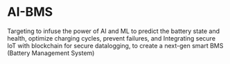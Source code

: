 # AI-BMS
Targeting to infuse the power of AI and ML to predict the battery state and health, optimize charging cycles, prevent failures, and Integrating secure IoT with blockchain for secure datalogging, to create a next-gen smart BMS (Battery Management System)
